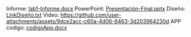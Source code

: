 Informe:
[lab1-Informe.docx](https://github.com/user-attachments/files/16366633/lab1-Informe.docx)
PowerPoint:
[Presentación-Final.pptx](https://github.com/user-attachments/files/16366636/Presentacion-Final.pptx)
Diseño:
[LinkDiseño.txt](https://github.com/user-attachments/files/16366635/LinkDiseno.txt)
Video:
https://github.com/user-attachments/assets/9dce2acc-c60a-4d06-8463-3d203964230d
APP codigo:
[codigoApp.docx](https://github.com/user-attachments/files/16366652/codigoApp.docx)

